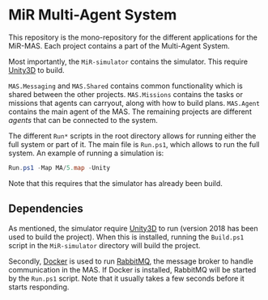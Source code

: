 # MiR Multi-Agent System

This repository is the mono-repository for the different applications for the MiR-MAS.
Each project contains a part of the Multi-Agent System.

Most importantly, the `MiR-simulator` contains the simulator.
This require [Unity3D](https://unity.com) to build.

`MAS.Messaging` and `MAS.Shared` contains common functionality which is shared between the other projects.
`MAS.Missions` contains the tasks or missions that agents can carryout, along with how to build plans.
`MAS.Agent` contains the main agent of the MAS.
The remaining projects are different *agents* that can be connected to the system.

The different `Run*` scripts in the root directory allows for running either the full system or part of it.
The main file is `Run.ps1`, which allows to run the full system.
An example of running a simulation is:

```powershell
Run.ps1 -Map MA/5.map -Unity
```

Note that this requires that the simulator has already been build.

## Dependencies

As mentioned, the simulator require [Unity3D](https://unity.com) to run (version 2018 has been used to build the project).
When this is installed, running the `Build.ps1` script in the `MiR-simulator` directory will build the project.

Secondly, [Docker](https://docker.com) is used to run [RabbitMQ](https://rabbitmq.com), the message broker to handle communication in the MAS.
If Docker is installed, RabbitMQ will be started by the `Run.ps1` script.
Note that it usually takes a few seconds before it starts responding.
